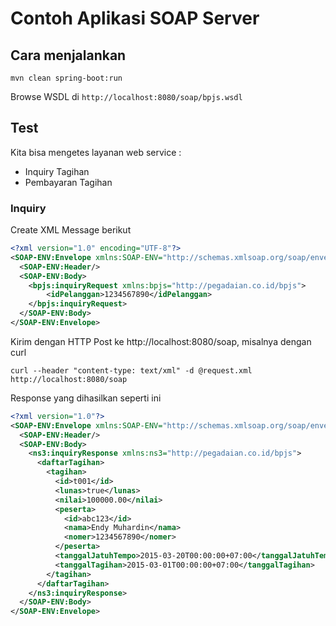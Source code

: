 # Contoh Aplikasi SOAP Server

## Cara menjalankan ##

```
mvn clean spring-boot:run
```

Browse WSDL di `http://localhost:8080/soap/bpjs.wsdl`

## Test ##

Kita bisa mengetes layanan web service :

* Inquiry Tagihan
* Pembayaran Tagihan


### Inquiry ###

Create XML Message berikut

```xml
<?xml version="1.0" encoding="UTF-8"?>
<SOAP-ENV:Envelope xmlns:SOAP-ENV="http://schemas.xmlsoap.org/soap/envelope/">
  <SOAP-ENV:Header/>
  <SOAP-ENV:Body>
    <bpjs:inquiryRequest xmlns:bpjs="http://pegadaian.co.id/bpjs">
        <idPelanggan>1234567890</idPelanggan>
    </bpjs:inquiryRequest>
  </SOAP-ENV:Body>
</SOAP-ENV:Envelope>
```

Kirim dengan HTTP Post ke http://localhost:8080/soap, misalnya dengan curl

```
curl --header "content-type: text/xml" -d @request.xml http://localhost:8080/soap
```

Response yang dihasilkan seperti ini

```xml
<?xml version="1.0"?>
<SOAP-ENV:Envelope xmlns:SOAP-ENV="http://schemas.xmlsoap.org/soap/envelope/">
  <SOAP-ENV:Header/>
  <SOAP-ENV:Body>
    <ns3:inquiryResponse xmlns:ns3="http://pegadaian.co.id/bpjs">
      <daftarTagihan>
        <tagihan>
          <id>t001</id>
          <lunas>true</lunas>
          <nilai>100000.00</nilai>
          <peserta>
            <id>abc123</id>
            <nama>Endy Muhardin</nama>
            <nomer>1234567890</nomer>
          </peserta>
          <tanggalJatuhTempo>2015-03-20T00:00:00+07:00</tanggalJatuhTempo>
          <tanggalTagihan>2015-03-01T00:00:00+07:00</tanggalTagihan>
        </tagihan>
      </daftarTagihan>
    </ns3:inquiryResponse>
  </SOAP-ENV:Body>
</SOAP-ENV:Envelope>
```